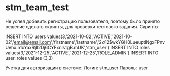 # stm_team_test

Не успел добавить регистрацию пользователя, поэтому было принято решение сделать скрипты, для проверки тестового задания.
Скрипты:

INSERT INTO users values(3,'2021-10-02','ACTIVE','2021-10-02','email@email.com','firstname','lastname','$2a$12$wkYGH0LueuptlNgxFPnvUehx.n1oYaxRjII2Dj6CYFxnls1gB.mUK','stm_user')
INSERT INTO roles values(3,'2021-12-25','ACTIVE','2021-12-25','ROLE_ADMIN')
INSERT INTO user_roles values (3,3)

Учетка для авторизации в системе:
Логин: stm_user
Пароль: user
